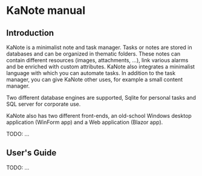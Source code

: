 # KaNote manual

## Introduction 

KaNote is a minimalist note and task manager. Tasks or notes are stored in databases and can be organized in thematic folders. These notes can contain different resources (images, attachments, ...), link various alarms and be enriched with custom attributes. KaNote also integrates a minimalist language with which you can automate tasks. In addition to the task manager, you can give KaNote other uses, for example a small content manager.

Two different database engines are supported, Sqlite for personal tasks and SQL server for corporate use.

KaNote also has two different front-ends, an old-school Windows desktop application (WinForm app) and a Web application (Blazor app). 

TODO: ...


## User's Guide 

TODO: ...